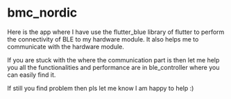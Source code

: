 # bmc_nordic
Here is the app where I have use the flutter_blue library of flutter to perform the connectivity of BLE to my hardware module. It also helps me to communicate with the hardware module.

If you are stuck with the where the communication part is then let me help you all the functionalities and performance are in ble_controller where you can easily find it.

If still you find problem then pls let me know I am happy to help :)
